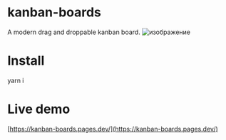 # kanban-boards
A modern drag and droppable kanban board. 
![изображение](https://user-images.githubusercontent.com/42232636/206903182-257c8594-1a95-465f-bfd5-0de5cd0fa3da.png)

# Install 
yarn i
# Live demo 
[https://kanban-boards.pages.dev/](https://kanban-boards.pages.dev/)
